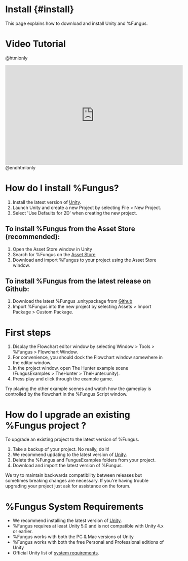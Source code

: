 # Install {#install}

This page explains how to download and install Unity and %Fungus.

# Video Tutorial 

@htmlonly
<div align="center">
<iframe width="560" height="315" src="https://www.youtube.com/embed/BQRdRz9Q5VY" frameborder="0" allowfullscreen></iframe>
</div>
@endhtmlonly

# How do I install %Fungus?

1. Install the latest version of [Unity].
3. Launch Unity and create a new Project by selecting File > New Project.
4. Select 'Use Defaults for 2D' when creating the new project.

## To install %Fungus from the Asset Store (recommended):

1. Open the Asset Store window in Unity
2. Search for %Fungus on the [Asset Store]
3. Download and import %Fungus to your project using the Asset Store window.

## To install %Fungus from the latest release on Github:

1. Download the latest %Fungus .unitypackage from [Github]
2. Import %Fungus into the new project by selecting Assets > Import Package > Custom Package.

# First steps

1. Display the Flowchart editor window by selecting Window > Tools > %Fungus > Flowchart Window.
2. For convenience, you should dock the Flowchart window somewhere in the editor window.
3. In the project window, open The Hunter example scene (FungusExamples > TheHunter > TheHunter.unity). 
4. Press play and click through the example game.

Try playing the other example scenes and watch how the gameplay is controlled by the flowchart in the %Fungus Script window.

# How do I upgrade an existing %Fungus project ?

To upgrade an existing project to the latest version of %Fungus.

1. Take a backup of your project. No really, do it!
2. We recommend updating to the latest version of [Unity].
3. Delete the %Fungus and FungusExamples folders from your project.
4. Download and import the latest version of %Fungus.

We try to maintain backwards compatibility between releases but sometimes breaking changes are necessary. If you're having trouble upgrading your project just ask for assistance on the forum.

# %Fungus System Requirements

- We recommend installing the latest version of [Unity].
- %Fungus requires at least Unity 5.0 and is not compatible with Unity 4.x or earlier.
- %Fungus works with both the PC & Mac versions of Unity
- %Fungus works with both the free Personal and Professional editions of Unity
- Official Unity list of [system requirements].

[Unity]: http://unity3D.com/get-unity
[Asset Store]: http://u3d.as/f0T
[Github]: https://github.com/FungusGames/Fungus/releases/latest
[system requirements]: http://unity3d.com/unity/system-requirements